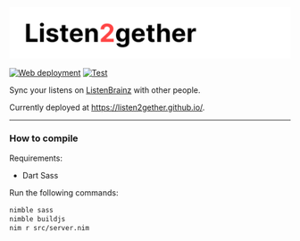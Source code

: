 ![Listen2gether](docs/banner.png)

[![Web deployment](https://github.com/Listen2gether/Listen2gether.github.io/actions/workflows/web.yml/badge.svg)](https://github.com/Listen2gether/Listen2gether.github.io/actions/workflows/web.yml)
[![Test](https://github.com/Listen2gether/Listen2gether.github.io/actions/workflows/test.yml/badge.svg)](https://github.com/Listen2gether/Listen2gether.github.io/actions/workflows/test.yml)

Sync your listens on [ListenBrainz](https://listenbrainz.org) with other people.

Currently deployed at https://listen2gether.github.io/.

---

### How to compile

Requirements:
 - Dart Sass

Run the following commands:
```
nimble sass
nimble buildjs
nim r src/server.nim
```
